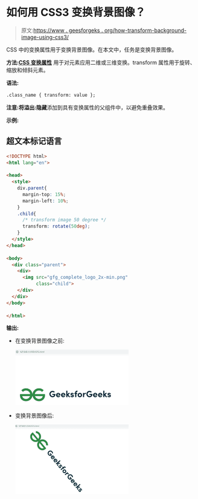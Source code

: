 # 如何用 CSS3 变换背景图像？

> 原文:[https://www . geesforgeks . org/how-transform-background-image-using-css3/](https://www.geeksforgeeks.org/how-to-transform-background-image-using-css3/)

CSS 中的变换属性用于变换背景图像。在本文中，任务是变换背景图像。

**方法:**[**CSS 变换属性**](https://www.geeksforgeeks.org/css-transform-property/) 用于对元素应用二维或三维变换。transform 属性用于旋转、缩放和倾斜元素。

**语法:**

```html
.class_name { transform: value };
```

**注意:**将**溢出:隐藏**添加到具有变换属性的父组件中，以避免重叠效果。

**示例:**

## 超文本标记语言

```html
<!DOCTYPE html>
<html lang="en">

<head>
  <style>
    div.parent{
      margin-top: 15%;
      margin-left: 10%;
    }
    .child{
      /* transform image 50 degree */
      transform: rotate(50deg);
    }
  </style>
</head>

<body>
  <div class="parent">
    <div>
      <img src="gfg_complete_logo_2x-min.png" 
           class="child">
    </div>
  </div>
</body>

</html>
```

**输出:**

*   在变换背景图像之前:

    ![](img/0f354ee13bd29b12b1350f8e203aac34.png)

*   变换背景图像后:

    ![](img/f505bf743d2c1ab247d997c3bf225877.png)